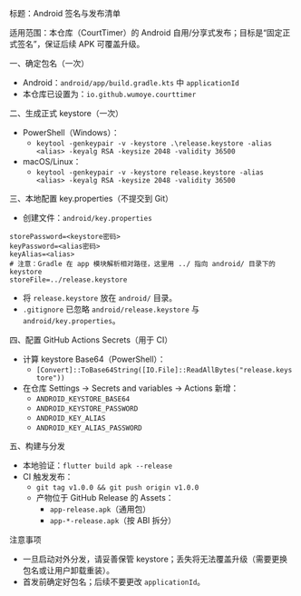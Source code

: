 标题：Android 签名与发布清单

适用范围：本仓库（CourtTimer）的 Android 自用/分享式发布；目标是“固定正式签名”，保证后续 APK 可覆盖升级。

一、确定包名（一次）
- Android：`android/app/build.gradle.kts` 中 `applicationId`
- 本仓库已设置为：`io.github.wumoye.courttimer`

二、生成正式 keystore（一次）
- PowerShell（Windows）：
  - `keytool -genkeypair -v -keystore .\release.keystore -alias <alias> -keyalg RSA -keysize 2048 -validity 36500`
- macOS/Linux：
  - `keytool -genkeypair -v -keystore release.keystore -alias <alias> -keyalg RSA -keysize 2048 -validity 36500`

三、本地配置 key.properties（不提交到 Git）
- 创建文件：`android/key.properties`
```
storePassword=<keystore密码>
keyPassword=<alias密码>
keyAlias=<alias>
# 注意：Gradle 在 app 模块解析相对路径，这里用 ../ 指向 android/ 目录下的 keystore
storeFile=../release.keystore
```
- 将 `release.keystore` 放在 `android/` 目录。
- `.gitignore` 已忽略 `android/release.keystore` 与 `android/key.properties`。

四、配置 GitHub Actions Secrets（用于 CI）
- 计算 keystore Base64（PowerShell）：
  - `[Convert]::ToBase64String([IO.File]::ReadAllBytes("release.keystore"))`
- 在仓库 Settings → Secrets and variables → Actions 新增：
  - `ANDROID_KEYSTORE_BASE64`
  - `ANDROID_KEYSTORE_PASSWORD`
  - `ANDROID_KEY_ALIAS`
  - `ANDROID_KEY_ALIAS_PASSWORD`

五、构建与分发
- 本地验证：`flutter build apk --release`
- CI 触发发布：
  - `git tag v1.0.0 && git push origin v1.0.0`
  - 产物位于 GitHub Release 的 Assets：
    - `app-release.apk`（通用包）
    - `app-*-release.apk`（按 ABI 拆分）

注意事项
- 一旦启动对外分发，请妥善保管 keystore；丢失将无法覆盖升级（需要更换包名或让用户卸载重装）。
- 首发前确定好包名；后续不要更改 `applicationId`。
